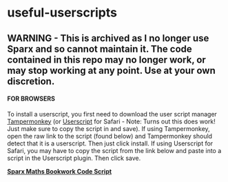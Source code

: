 # useful-userscripts

## WARNING - This is archived as I no longer use Sparx and so cannot maintain it. The code contained in this repo may no longer work, or may stop working at any point. Use at your own discretion.

#### FOR BROWSERS
To install a userscript, you first need to download  the user script manager [Tampermonkey](https://www.tampermonkey.net/) (or [Userscript](https://apps.apple.com/gb/app/userscripts/id1463298887) for Safari - Note: Turns out this does work! Just make sure to copy the script in and save). 
If using Tampermonkey, open the raw link to the script (found below) and Tampermonkey should detect that it is a userscript. Then just click install.
If using Userscript for Safari, you may have to copy the script from the link below and paste into a script in the Userscript plugin.  Then click save.

[**Sparx Maths Bookwork Code Script**](https://github.com/Duoquadragesimal/useful-userscripts/raw/main/scripts/sparx.user.js)

